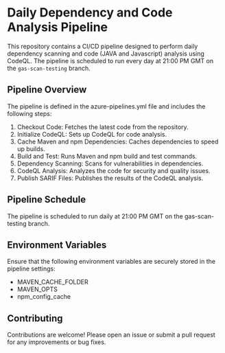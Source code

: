 # Daily Dependency and Code Analysis Pipeline

This repository contains a CI/CD pipeline designed to perform daily dependency scanning and code (JAVA and Javascript) analysis using CodeQL. The pipeline is scheduled to run every day at 21:00 PM GMT on the `gas-scan-testing` branch.

## Pipeline Overview
The pipeline is defined in the azure-pipelines.yml file and includes the following steps:

1. Checkout Code: Fetches the latest code from the repository.
2. Initialize CodeQL: Sets up CodeQL for code analysis.
3. Cache Maven and npm Dependencies: Caches dependencies to speed up builds.
4. Build and Test: Runs Maven and npm build and test commands.
5. Dependency Scanning: Scans for vulnerabilities in dependencies.
6. CodeQL Analysis: Analyzes the code for security and quality issues.
7. Publish SARIF Files: Publishes the results of the CodeQL analysis.

## Pipeline Schedule
The pipeline is scheduled to run daily at 21:00 PM GMT on the gas-scan-testing branch.

## Environment Variables
Ensure that the following environment variables are securely stored in the pipeline settings:

- MAVEN_CACHE_FOLDER
- MAVEN_OPTS
- npm_config_cache

## Contributing
Contributions are welcome! Please open an issue or submit a pull request for any improvements or bug fixes.
